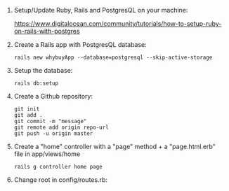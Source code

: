 1. Setup/Update Ruby, Rails and PostgresQL on your machine:

    https://www.digitalocean.com/community/tutorials/how-to-setup-ruby-on-rails-with-postgres
2. Create a Rails app with PostgresQL database:
    ```
    rails new whybuyApp --database=postgresql --skip-active-storage
    ```
3. Setup the database:
    ```
    rails db:setup
    ```
4. Create a Github repository:
    ```
    git init
    git add .
    git commit -m "message"
    git remote add origin repo-url
    git push -u origin master
    ```
5. Create a "home" controller with a "page" method + a "page.html.erb" file in app/views/home
    ```
    rails g controller home page
    ```
6. Change root in config/routes.rb:
